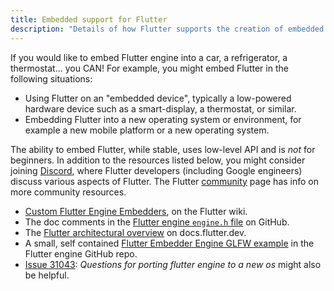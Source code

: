 ```yaml
---
title: Embedded support for Flutter
description: "Details of how Flutter supports the creation of embedded experiences."
---
```


If you would like to embed Flutter engine into a car,
a refrigerator, a thermostat... you CAN! For example,
you might embed Flutter in the following situations:

* Using Flutter on an "embedded device",
  typically a low-powered hardware device
  such as a smart-display, a thermostat, or similar.
* Embedding Flutter into a new operating system or
  environment, for example a new mobile platform
  or a new operating system.

The ability to embed Flutter, while stable,
uses low-level API and is _not_ for beginners. 
In addition to the resources listed below, you
might consider joining [Discord][], where Flutter
developers (including Google engineers) discuss
various aspects of Flutter. The Flutter
[community][] page has info on more community
resources.

* [Custom Flutter Engine Embedders][], on the Flutter wiki.
* The doc comments in the
  [Flutter engine `engine.h` file][] on GitHub.
* The [Flutter architectural overview][] on docs.flutter.dev.
* A small, self contained [Flutter Embedder Engine GLFW example][]
  in the Flutter engine GitHub repo.
* [Issue 31043][]: _Questions for porting flutter engine to
  a new os_ might also be helpful.


[community]: {{site.main-url}}/community
[Discord]: https://discord.com/invite/N7Yshp4
[Custom Flutter Engine Embedders]: {{site.repo.flutter}}/wiki/Custom-Flutter-Engine-Embedders
[Flutter architectural overview]:/resources/architectural-overview
[Flutter engine `engine.h` file]: {{site.github}}/flutter/engine/blob/master/shell/platform/embedder/embedder.h
[Flutter Embedder Engine GLFW example]: {{site.github}}/flutter/engine/tree/master/examples/glfw#flutter-embedder-engine-glfw-example
[Issue 31043]: {{site.repo.flutter}}/issues/31043


